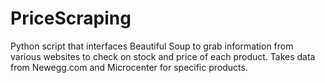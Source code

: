 # PriceScraping
Python script that interfaces Beautiful Soup to grab information from various websites to check on stock and price of each product.
Takes data from Newegg.com and Microcenter for specific products.
